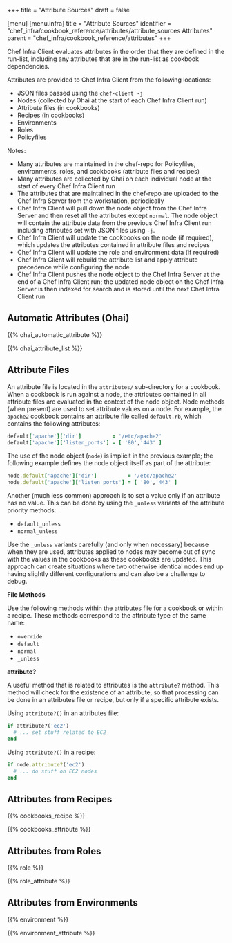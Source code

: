+++
title = "Attribute Sources"
draft = false

[menu]
  [menu.infra]
    title = "Attribute Sources"
    identifier = "chef_infra/cookbook_reference/attributes/attribute_sources Attributes"
    parent = "chef_infra/cookbook_reference/attributes"
+++
<!-- markdownlint-disable-file MD036 -->

Chef Infra Client evaluates attributes in the order that they are defined in the
run-list, including any attributes that are in the run-list as
cookbook dependencies.

Attributes are provided to Chef Infra Client from the following
locations:

- JSON files passed using the `chef-client -j`
- Nodes (collected by Ohai at the start of each Chef Infra Client run)
- Attribute files (in cookbooks)
- Recipes (in cookbooks)
- Environments
- Roles
- Policyfiles

Notes:

- Many attributes are maintained in the chef-repo for Policyfiles,
    environments, roles, and cookbooks (attribute files and recipes)
- Many attributes are collected by Ohai on each individual node at the
    start of every Chef Infra Client run
- The attributes that are maintained in the chef-repo are uploaded to
    the Chef Infra Server from the workstation, periodically
- Chef Infra Client will pull down the node object from the Chef Infra
    Server and then reset all the attributes except `normal`. The node
    object will contain the attribute data from the previous Chef Infra
    Client run including attributes set with JSON files using `-j`.
- Chef Infra Client will update the cookbooks on the node (if
    required), which updates the attributes contained in attribute files
    and recipes
- Chef Infra Client will update the role and environment data (if
    required)
- Chef Infra Client will rebuild the attribute list and apply
    attribute precedence while configuring the node
- Chef Infra Client pushes the node object to the Chef Infra Server at
    the end of a Chef Infra Client run; the updated node object on the
    Chef Infra Server is then indexed for search and is stored until the
    next Chef Infra Client run

## Automatic Attributes (Ohai)

{{% ohai_automatic_attribute %}}

{{% ohai_attribute_list %}}

## Attribute Files

An attribute file is located in the `attributes/` sub-directory for a
cookbook. When a cookbook is run against a node, the attributes
contained in all attribute files are evaluated in the context of the
node object. Node methods (when present) are used to set attribute
values on a node. For example, the `apache2` cookbook contains an
attribute file called `default.rb`, which contains the following
attributes:

```ruby
default['apache']['dir']          = '/etc/apache2'
default['apache']['listen_ports'] = [ '80','443' ]
```

The use of the node object (`node`) is implicit in the previous example;
the following example defines the node object itself as part of the
attribute:

```ruby
node.default['apache']['dir']          = '/etc/apache2'
node.default['apache']['listen_ports'] = [ '80','443' ]
```

Another (much less common) approach is to set a value only if an
attribute has no value. This can be done by using the `_unless` variants
of the attribute priority methods:

- `default_unless`
- `normal_unless`

Use the `_unless` variants carefully (and only when necessary) because
when they are used, attributes applied to nodes may become out of sync
with the values in the cookbooks as these cookbooks are updated. This
approach can create situations where two otherwise identical nodes end
up having slightly different configurations and can also be a challenge
to debug.

**File Methods**

Use the following methods within the attributes file for a cookbook or within a recipe. These methods correspond to the attribute type of the same name:

- `override`
- `default`
- `normal`
- `_unless`

**attribute?**

A useful method that is related to attributes is the `attribute?`
method. This method will check for the existence of an attribute, so
that processing can be done in an attributes file or recipe, but only if
a specific attribute exists.

Using `attribute?()` in an attributes file:

```ruby
if attribute?('ec2')
  # ... set stuff related to EC2
end
```

Using `attribute?()` in a recipe:

```ruby
if node.attribute?('ec2')
  # ... do stuff on EC2 nodes
end
```

## Attributes from Recipes

{{% cookbooks_recipe %}}

{{% cookbooks_attribute %}}

## Attributes from Roles

{{% role %}}

{{% role_attribute %}}

## Attributes from Environments

{{% environment %}}

{{% environment_attribute %}}
